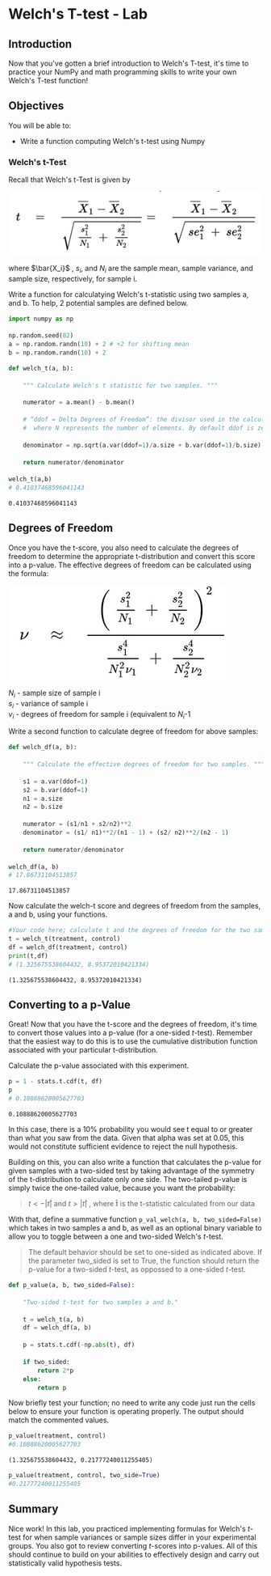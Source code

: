 
# Welch's T-test - Lab

## Introduction 

Now that you've gotten a brief introduction to Welch's T-test, it's time to practice your NumPy and math programming skills to write your own Welch's T-test function! 

## Objectives
You will be able to:
* Write a function computing Welch's t-test using Numpy


### Welch's t-Test

Recall that Welch's t-Test is given by  

<img src="images/Welchs-test-for-unequal-variances.png">

where $\bar{X_i}$ , $s_i$, and $N_i$ are the sample mean, sample variance, and sample size, respectively, for sample i.

Write a function for calculatying Welch's t-statistic using two samples a, and b. To help, 2 potential samples are defined below.


```python
import numpy as np

np.random.seed(82)
a = np.random.randn(10) + 2 # +2 for shifting mean 
b = np.random.randn(10) + 2
```


```python
def welch_t(a, b):
    
    """ Calculate Welch's t statistic for two samples. """

    numerator = a.mean() - b.mean()
    
    # “ddof = Delta Degrees of Freedom”: the divisor used in the calculation is N - ddof, 
    #  where N represents the number of elements. By default ddof is zero.
    
    denominator = np.sqrt(a.var(ddof=1)/a.size + b.var(ddof=1)/b.size)
    
    return numerator/denominator

welch_t(a,b)
# 0.41037468596041143
```




    0.41037468596041143



## Degrees of Freedom
Once you have the t-score, you also need to calculate the degrees of freedom to determine the appropriate t-distribution and convert this score into a p-value. The effective degrees of freedom can be calculated using the formula:

<img src="images/Welch-degree of freedom.JPG">


$N_i$ - sample size of sample i  
$s_i$ - variance of sample i  
$v_i$ - degrees of freedom for sample i (equivalent to $N_i$-1   
  
Write a second function to calculate degree of freedom for above samples:


```python
def welch_df(a, b):
    
    """ Calculate the effective degrees of freedom for two samples. """
    
    s1 = a.var(ddof=1) 
    s2 = b.var(ddof=1)
    n1 = a.size
    n2 = b.size
    
    numerator = (s1/n1 + s2/n2)**2
    denominator = (s1/ n1)**2/(n1 - 1) + (s2/ n2)**2/(n2 - 1)
    
    return numerator/denominator

welch_df(a, b)
# 17.86731104513857
```




    17.86731104513857



Now calculate the welch-t score and degrees of freedom from the samples, a and b, using your functions.


```python
#Your code here; calculate t and the degrees of freedom for the two samples, a and b
t = welch_t(treatment, control)
df = welch_df(treatment, control)
print(t,df)
# (1.325675538604432, 8.95372010421334)
```




    (1.325675538604432, 8.95372010421334)



## Converting to a p-Value

Great! Now that you have the t-score and the degrees of freedom, it's time to convert those values into a p-value (for a one-sided $t$-test). Remember that the easiest way to do this is to use the cumulative distribution function associated with your particular t-distribution.  

Calculate the p-value associated with this experiment.


```python
p = 1 - stats.t.cdf(t, df)
p
# 0.10888620005627703
```




    0.10888620005627703



In this case, there is a 10% probability you would see t equal to or greater than what you saw from the data. Given that alpha was set at 0.05, this would not constitute sufficient evidence to reject the null hypothesis.

Building on this, you can also write a function that calculates the p-value for given samples with a two-sided test by taking advantage of the symmetry of the t-distribution to calculate only one side. The two-tailed p-value is simply twice the one-tailed value, because you want the probability:  
>$t<−|t̂|$ and  $t>|t̂|$ , where t̂  is the t-statistic calculated from our data  

With that, define a summative function `p_val_welch(a, b, two_sided=False)` which takes in two samples a and b, as  well as an optional binary variable to allow you to toggle between a one and two-sided Welch's $t$-test.   

> The default behavior should be set to one-sided as indicated above. If the parameter two_sided is set to True, the function should return the p-value for a two-sided $t$-test, as oppossed to a one-sided $t$-test.


```python
def p_value(a, b, two_sided=False):

    "Two-sided t-test for two samples a and b."

    t = welch_t(a, b)
    df = welch_df(a, b)
    
    p = stats.t.cdf(-np.abs(t), df)
    
    if two_sided:
        return 2*p
    else:
        return p
```

Now briefly test your function; no need to write any code just run the cells below to ensure your function is operating properly. The output should match the commented values.


```python
p_value(treatment, control)
#0.10888620005627703
```




    (1.325675538604432, 0.21777240011255405)




```python
p_value(treatment, control, two_side=True)
#0.21777240011255405
```

## Summary

Nice work! In this lab, you practiced implementing formulas for Welch's $t$-test for when sample variances or sample sizes differ in your experimental groups. You also got to review converting $t$-scores into p-values. All of this should continue to build on your abilities to effectively design and carry out statistically valid hypothesis tests.
